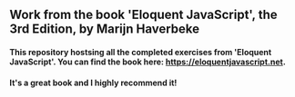 ## Work from the book 'Eloquent JavaScript', the 3rd Edition, by Marijn Haverbeke

#### This repository hostsing all the completed exercises from 'Eloquent JavaScript'. You can find the book here: https://eloquentjavascript.net.


#### It's a great book and I highly recommend it!
